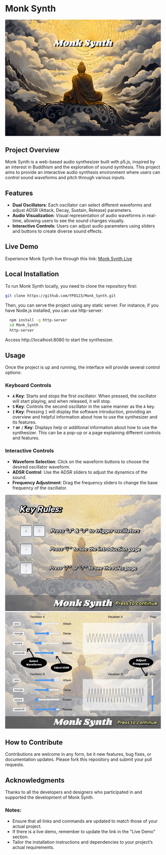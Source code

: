 # Monk Synth
![Monk Synth Cover](splash1.jpg "Monk Synth Cover")

## Project Overview

Monk Synth is a web-based audio synthesizer built with p5.js, inspired by an interest in Buddhism and the exploration of sound synthesis. This project aims to provide an interactive audio synthesis environment where users can control sound waveforms and pitch through various inputs.

## Features

- **Dual Oscillators**: Each oscillator can select different waveforms and adjust ADSR (Attack, Decay, Sustain, Release) parameters.
- **Audio Visualization**: Visual representation of audio waveforms in real-time, allowing users to see the sound changes visually.
- **Interactive Controls**: Users can adjust audio parameters using sliders and buttons to create diverse sound effects.



## Live Demo

Experience Monk Synth live through this link: [Monk Synth Live](https://editor.p5js.org/1805318611/full/ivbzDqVz1)

## Local Installation

To run Monk Synth locally, you need to clone the repository first:

```bash
git clone https://github.com/YPO123/Monk_Synth.git
```

Then, you can serve the project using any static server. For instance, if you have Node.js installed, you can use http-server:

```bash
  npm install -g http-server
  cd Monk_Synth
  http-server
```

Access http://localhost:8080 to start the synthesizer.

## Usage

Once the project is up and running, the interface will provide several control options:

### Keyboard Controls

- **`A` Key**: Starts and stops the first oscillator. When pressed, the oscillator will start playing, and when released, it will stop.
- **`S` Key**: Controls the second oscillator in the same manner as the `A` key.
- **`I` Key**: Pressing `I` will display the software introduction, providing an overview and helpful information about how to use the synthesizer and its features.
- **`?` or `/` Key**: Displays help or additional information about how to use the synthesizer. This can be a pop-up or a page explaining different controls and features.

### Interactive Controls

- **Waveform Selection**: Click on the waveform buttons to choose the desired oscillator waveform.
- **ADSR Control**: Use the ADSR sliders to adjust the dynamics of the sound.
- **Frequency Adjustment**: Drag the frequency sliders to change the base frequency of the oscillator.

![Monk Synth Guide](splash2.jpg "Monk Synth Guide")
![Monk Synth Guide](splash3.jpg "Monk Synth Guide")

## How to Contribute

Contributions are welcome in any form, be it new features, bug fixes, or documentation updates. Please fork this repository and submit your pull requests.

## Acknowledgments

Thanks to all the developers and designers who participated in and supported the development of Monk Synth.

### Notes:

- Ensure that all links and commands are updated to match those of your actual project.
- If there is a live demo, remember to update the link in the "Live Demo" section.
- Tailor the installation instructions and dependencies to your project’s actual requirements.
